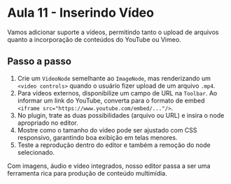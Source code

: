 # Aula 11 - Inserindo Vídeo

Vamos adicionar suporte a vídeos, permitindo tanto o upload de arquivos quanto a incorporação de conteúdos do YouTube ou Vimeo.

## Passo a passo
1. Crie um `VideoNode` semelhante ao `ImageNode`, mas renderizando um `<video controls>` quando o usuário fizer upload de um arquivo `.mp4`.
2. Para vídeos externos, disponibilize um campo de URL na `Toolbar`. Ao informar um link do YouTube, converta para o formato de embed `<iframe src="https://www.youtube.com/embed/..."/>`.
3. No plugin, trate as duas possibilidades (arquivo ou URL) e insira o node apropriado no editor.
4. Mostre como o tamanho do vídeo pode ser ajustado com CSS responsivo, garantindo boa exibição em telas menores.
5. Teste a reprodução dentro do editor e também a remoção do node selecionado.

Com imagens, áudio e vídeo integrados, nosso editor passa a ser uma ferramenta rica para produção de conteúdo multimídia.
